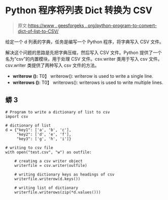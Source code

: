 # Python 程序将列表 Dict 转换为 CSV

> 原文:[https://www . geesforgeks . org/python-program-to-convert-dict-of-list-to-CSV/](https://www.geeksforgeeks.org/python-program-to-convert-dict-of-list-to-csv/)

给定一个 d 列表的字典，任务是编写一个 Python 程序，将字典写入 CSV 文件。

解决这个问题的思路是先把字典压缩，然后写入 CSV 文件。Python 提供了一个名为“csv”的内置模块，用于处理 CSV 文件。csv.writer 类用于写入 csv 文件。csv.writer 类提供了两种写入 csv 文件的方法。

*   **writerow ():** T0】 writerow(): writerow is used to write a single line.
*   **writerows ():** T0】 writerows(): writerows is used to write multiple lines.

## 蟒 3

```
# Program to write a dictionary of list to csv
import csv

# dictionary of list
d = {"key1": ['a', 'b', 'c'], 
     "key2": ['d', 'e', 'f'], 
     "key3": ['g', 'h', 'i']}

# writing to csv file
with open("test.csv", "w") as outfile:

    # creating a csv writer object
    writerfile = csv.writer(outfile)

    # writing dictionary keys as headings of csv
    writerfile.writerow(d.keys())

    # writing list of dictionary
    writerfile.writerows(zip(*d.values()))
```